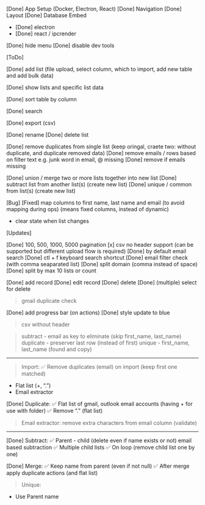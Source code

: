 [Done] App Setup (Docker, Electron, React)
[Done] Navigation
[Done] Layout
[Done] Database Embed
- [Done] electron
- [Done] react  / ipcrender

[Done] hide menu
[Done] disable dev tools

[ToDo]

[Done] add list (file upload, select column, which to import, add new table and add bulk data)

[Done] show lists and specific list data

[Done] sort table by column

[Done] search

[Done] export (csv)

[Done] rename
[Done] delete list

[Done] remove duplicates from single list (keep oringal, craete two: without duplicate, and duplicate removed data)
[Done] remove emails / rows based on filter text e.g. junk word in email, @ missing
[Done] remove if emails missing

[Done] union / merge two or more lists together into new list
[Done] subtract list from another list(s) (create new list)
[Done] unique / common from list(s) (create new list)

[Bug]
[Fixed] map columns to first name, last name and email (to avoid mapping during ops) (means fixed columns, instead of dynamic)
- clear state when list changes

[Updates]

[Done] 100, 500, 1000, 5000 pagination
[x] csv no header support (can be supported but different upload flow is required)
[Done] by default email search
[Done] ctl + f keyboard search shortcut
[Done] email filter check (with comma seaparated list)
[Done] split domain (comma instead of space)
[Done] split by max 10 lists or count

[Done] add record
[Done] edit record
[Done] delete
[Done] (multiple) select for delete

> gmail duplicate check

[Done] add progress bar (on actions)
[Done] style update to blue

> csv without header

> subtract - email as key to eliminate (skip first_name, last_name)
> duplicate - preserver last row (instead of first)
> unique - first_name, last_name (found and copy)


-----------------

> Import:
✅ Remove duplicates (email) on import (keep first one matched)

- Flat list (+, “.”)
- Email extractor

[Done] Duplicate: 
✅ Flat list of gmail, outlook email accounts (having + for use with folder)
✅ Remove “.” (flat list)

> Email extractor: remove extra characters from email column (validate)

----

[Done] Subtract: 
✅ Parent - child (delete even if name exists or not) email based subtraction
✅ Multiple child lists
✅ On loop (remove child list one by one)

[Done] Merge:
✅ Keep name from parent (even if not null)
✅ After merge apply duplicate actions (and flat list)

> Unique:
- Use Parent name


